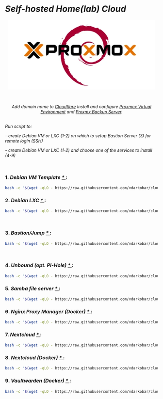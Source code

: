 # *Self-hosted Home(lab) Cloud*

<p align="center">
  <img src="https://github.com/vdarkobar/cloud/blob/main/misc/infrastructure_small.webp">
</p>

<br>

<p align="center">
  <i>Add domain name to <a href="https://github.com/vdarkobar/cloud/blob/main/all/cloudflare/setup.md">Cloudflare</a>  
  Install and configure <a href="https://github.com/vdarkobar/cloud/blob/main/all/pve/setup.md">Proxmox Virtual Environment</a> and 
  <a href="https://github.com/vdarkobar/cloud/blob/main/all/pbs/setup.md">Proxmx Backup Server</a>.</i>
  <br><br>
</p> 
  
<p align="left">
<i>Run script to:</i>
</p>  
<p align="left">
<i>- create Debian VM or LXC (1-2) on which to setup Bastion Server (3) for remote login (SSH)</i>
</p>  
<p align="left">
<i>- create Debian VM or LXC (1-2) and choose one of the services to install (4-9)</i>
</p>  

</br>

### 1. *Debian VM Template <a href="https://github.com/vdarkobar/cloud/blob/main/all/debvm/setup.md"> * </a>*:
```bash
bash -c "$(wget -qLO - https://raw.githubusercontent.com/vdarkobar/cloud/main/setup1.sh)"
```
### 2. *Debian LXC <a href="https://github.com/vdarkobar/cloud/blob/main/all/debct/setup.md"> * </a>*:
```bash
bash -c "$(wget -qLO - https://raw.githubusercontent.com/vdarkobar/cloud/main/setup2.sh)"
```

</br>

### 3. *Bastion/Jump <a href="https://github.com/vdarkobar/cloud/blob/main/all/jump/setup.md"> * </a>*:
```bash
bash -c "$(wget -qLO - https://raw.githubusercontent.com/vdarkobar/cloud/main/setup3.sh)"
```

</br>

### 4. *Unbound (opt. Pi-Hole) <a href="https://github.com/vdarkobar/cloud/blob/main/all/unbound/setup.md"> * </a>*:
```bash
bash -c "$(wget -qLO - https://raw.githubusercontent.com/vdarkobar/cloud/main/setup4.sh)"
```

### 5. *Samba file server <a href="https://github.com/vdarkobar/cloud/blob/main/all/samba/setup.md"> * </a>*:
```bash
bash -c "$(wget -qLO - https://raw.githubusercontent.com/vdarkobar/cloud/main/setup5.sh)"
```

### 6. *Nginx Proxy Manager (Docker) <a href="https://github.com/vdarkobar/cloud/blob/main/all/npm-d/setup.md"> * </a>*:
```bash
bash -c "$(wget -qLO - https://raw.githubusercontent.com/vdarkobar/cloud/main/setup6.sh)"
```

### 7. *Nextcloud <a href="https://github.com/vdarkobar/cloud/blob/main/all/nc/setup.md"> * </a>*:
```bash
bash -c "$(wget -qLO - https://raw.githubusercontent.com/vdarkobar/cloud/main/setup7.sh)"
```

### 8. *Nextcloud (Docker) <a href="https://github.com/vdarkobar/cloud/blob/main/all/nc-d/setup.md"> * </a>*:
```bash
bash -c "$(wget -qLO - https://raw.githubusercontent.com/vdarkobar/cloud/main/setup8.sh)"
```

### 9. *Vaultwarden (Docker) <a href="https://github.com/vdarkobar/cloud/blob/main/all/vault-d/setup.md"> * </a>*:
```bash
bash -c "$(wget -qLO - https://raw.githubusercontent.com/vdarkobar/cloud/main/setup9.sh)"
```


